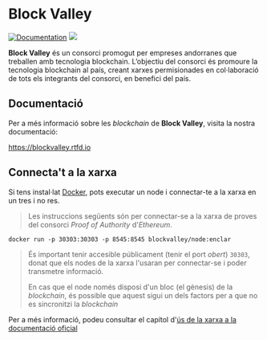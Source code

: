 # Block Valley
[![Documentation](https://readthedocs.org/projects/blockvalley/badge/?version=latest&style=plastic)](https://blockvalley.rtfd.io)
[![](https://img.shields.io/docker/pulls/blockvalley/node.svg)](https://hub.docker.com/u/blockvalley)

**Block Valley** és un consorci promogut per empreses andorranes que treballen
amb tecnologia blockchain. L’objectiu del consorci és promoure la tecnologia
blockchain al país, creant xarxes permisionades en col·laboració de tots els
integrants del consorci, en benefici del país.

## Documentació
Per a més informació sobre les *blockchain* de **Block Valley**, visita la
nostra documentació:

https://blockvalley.rtfd.io

## Connecta't a la xarxa
Si tens instal·lat [Docker](https://www.docker.com/), pots executar un node i
connectar-te a la xarxa en un tres i no res.

> Les instruccions següents són per connectar-se a la xarxa de proves del
> consorci *Proof of Authority* d'*Ethereum*. 

```
docker run -p 30303:30303 -p 8545:8545 blockvalley/node:enclar
```

> És important tenir accesible públicament (tenir el port *obert*) `30303`,
> donat que els nodes de la xarxa l'usaran per connectar-se i poder transmetre
> informació.
>
> En cas que el node només disposi d'un bloc (el gènesis) de la *blockchain*,
> és possible que aquest sigui un dels factors per a que no es sincronitzi la
> *blockchain*

Per a més informació, podeu consultar el capítol d'[ús de la xarxa a la
documentació oficial](https://blockvalley.rtfd.io/ca/latest/ethereum/usage.html)
